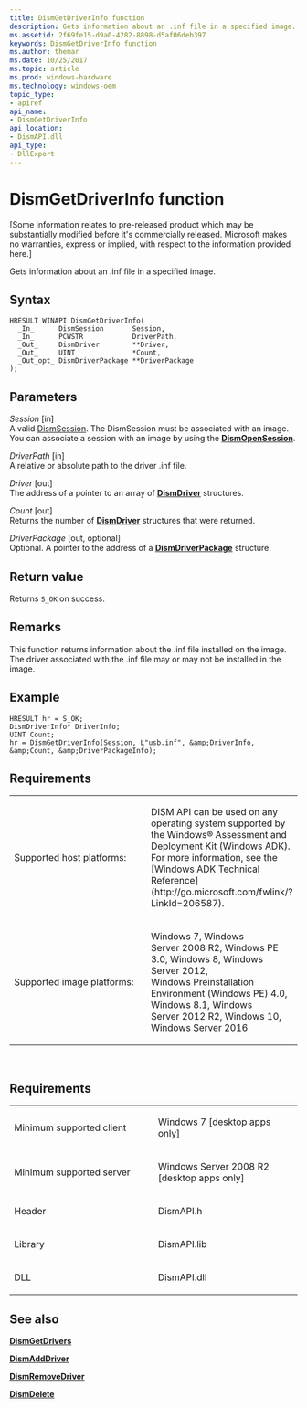 ```yaml
---
title: DismGetDriverInfo function
description: Gets information about an .inf file in a specified image.
ms.assetid: 2f69fe15-d9a0-4282-8898-d5af06deb397
keywords: DismGetDriverInfo function
ms.author: themar
ms.date: 10/25/2017
ms.topic: article
ms.prod: windows-hardware
ms.technology: windows-oem
topic_type: 
- apiref
api_name: 
- DismGetDriverInfo
api_location: 
- DismAPI.dll
api_type: 
- DllExport
---
```


# DismGetDriverInfo function


\[Some information relates to pre-released product which may be substantially modified before it's commercially released. Microsoft makes no warranties, express or implied, with respect to the information provided here.\]

Gets information about an .inf file in a specified image.

Syntax
---

```
HRESULT WINAPI DismGetDriverInfo(
  _In_      DismSession       Session,
  _In_      PCWSTR            DriverPath,
  _Out_     DismDriver        **Driver,
  _Out_     UINT              *Count,
  _Out_opt_ DismDriverPackage **DriverPackage
);
```

Parameters
-------

*Session* \[in\]  
A valid [DismSession](dismsession.md). The DismSession must be associated with an image. You can associate a session with an image by using the [**DismOpenSession**](dismopensession-function.md).

*DriverPath* \[in\]  
A relative or absolute path to the driver .inf file.

*Driver* \[out\]  
The address of a pointer to an array of [**DismDriver**](dismdriver-structure.md) structures.

*Count* \[out\]  
Returns the number of [**DismDriver**](dismdriver-structure.md) structures that were returned.

*DriverPackage* \[out, optional\]  
Optional. A pointer to the address of a [**DismDriverPackage**](dismdriverpackage-structure.md) structure.

Return value
---------

Returns `S_OK` on success.

## <span id="Remarks"></span><span id="remarks"></span><span id="REMARKS"></span>Remarks


This function returns information about the .inf file installed on the image. The driver associated with the .inf file may or may not be installed in the image.

## <span id="Example"></span><span id="example"></span><span id="EXAMPLE"></span>Example


```
HRESULT hr = S_OK;
DismDriverInfo* DriverInfo;
UINT Count;
hr = DismGetDriverInfo(Session, L"usb.inf", &amp;DriverInfo, &amp;Count, &amp;DriverPackageInfo);
```

## <span id="Requirements"></span><span id="requirements"></span><span id="REQUIREMENTS"></span>Requirements


<table>
<colgroup>
<col width="50%" />
<col width="50%" />
</colgroup>
<tbody>
<tr class="odd">
<td><p>Supported host platforms:</p></td>
<td><p>DISM API can be used on any operating system supported by the Windows® Assessment and Deployment Kit (Windows ADK). For more information, see the [Windows ADK Technical Reference](http://go.microsoft.com/fwlink/?LinkId=206587).</p></td>
</tr>
<tr class="even">
<td><p>Supported image platforms:</p></td>
<td><p>Windows 7, Windows Server 2008 R2, Windows PE 3.0, Windows 8, Windows Server 2012, Windows Preinstallation Environment (Windows PE) 4.0, Windows 8.1, Windows Server 2012 R2, Windows 10, Windows Server 2016</p></td>
</tr>
</tbody>
</table>

 

Requirements
---------

<table>
<colgroup>
<col width="50%" />
<col width="50%" />
</colgroup>
<tbody>
<tr class="odd">
<td><p>Minimum supported client</p></td>
<td><p>Windows 7 [desktop apps only]</p></td>
</tr>
<tr class="even">
<td><p>Minimum supported server</p></td>
<td><p>Windows Server 2008 R2 [desktop apps only]</p></td>
</tr>
<tr class="odd">
<td><p>Header</p></td>
<td>DismAPI.h</td>
</tr>
<tr class="even">
<td><p>Library</p></td>
<td>DismAPI.lib</td>
</tr>
<tr class="odd">
<td><p>DLL</p></td>
<td>DismAPI.dll</td>
</tr>
</tbody>
</table>

## <span id="see_also"></span>See also


[**DismGetDrivers**](dismgetdrivers-function.md)

[**DismAddDriver**](dismadddriver-function.md)

[**DismRemoveDriver**](dismremovedriver-function.md)

[**DismDelete**](dismdelete-function.md)

 

 




